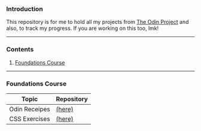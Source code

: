 ### Introduction

This repository is for me to hold all my projects from [The Odin Project](https://www.theodinproject.com/) and also, to track my progress. If you are working on this too, lmk!

---

### Contents
1. [Foundations Course](#foundi)

---

<a id="foundi"></a>
### Foundations Course

| Topic | Repository |
|-------|------------|
|Odin Receipes | [(here)](https://github.com/leecharlenej/odin-recipes) |
|CSS Exercises | [(here)](https://github.com/leecharlenej/css-exercises) |